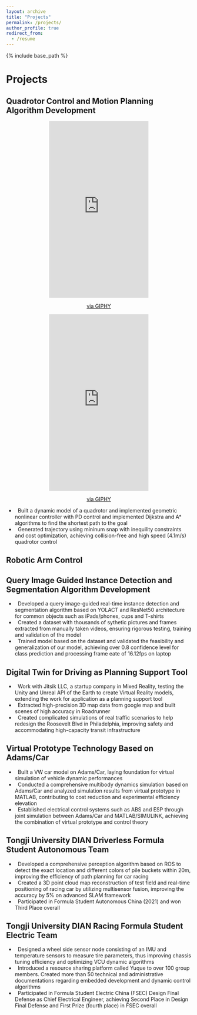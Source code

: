 ```yaml
---
layout: archive
title: "Projects"
permalink: /projects/
author_profile: true
redirect_from:
  - /resume
---
```


{% include base_path %}

Projects
======
## Quadrotor Control and Motion Planning Algorithm Development

<center>
<iframe src="https://giphy.com/embed/XLIHCgxtKtvY2AGlL0" width="270" height="480" frameBorder="0" class="giphy-embed" allowFullScreen></iframe><p><a href="https://giphy.com/gifs/XLIHCgxtKtvY2AGlL0">via GIPHY</a></p>
<iframe src="https://giphy.com/embed/WKhTzrUSHPKSmavS7O" width="270" height="480" frameBorder="0" class="giphy-embed" allowFullScreen></iframe><p><a href="https://giphy.com/gifs/WKhTzrUSHPKSmavS7O">via GIPHY</a></p>
</center>

- &nbsp; Built a dynamic model of a quadrotor and implemented geometric nonlinear controller with PD control and implemented Dijkstra and A* algorithms to find the shortest path to the goal
- &nbsp; Generated trajectory using mininum snap with inequility constraints and cost optimization, achieving collision-free and high speed (4.1m/s) quadrotor control

## Robotic Arm Control


## Query Image Guided Instance Detection and Segmentation Algorithm Development
- &nbsp; Developed a query image-guided real-time instance detection and segmentation algorithm based on YOLACT and ResNet50 architecture for common objects such as iPads/phones, cups and T-shirts
- &nbsp; Created a dataset with thousands of sythetic pictures and frames extracted from manually taken videos, ensuring rigorous testing, training and validation of the model
- &nbsp; Trained model based on the dataset and validated the feasibility and generalization of our model, achieving over 0.8 confidence level for class prediction and processing frame eate of 16.12fps on laptop

## Digital Twin for Driving as Planning Support Tool 
- &nbsp; Work with Jitsik LLC, a startup company in Mixed Reality, testing the Unity and Unreal API of the Earth to create Virtual Reality models, extending the work for application as a planning support tool
- &nbsp; Extracted high-precision 3D map data from google map and built scenes of high accuracy in Roadrunner
- &nbsp; Created complicated simulations of real traffic scenarios to help redesign the Roosevelt Blvd in Philadelphia, improving safety and accommodating high-capacity transit infrastructure

## Virtual Prototype Technology Based on Adams/Car 
- &nbsp; Built a VW car model on Adams/Car, laying foundation for virtual simulation of vehicle dynamic performances
- &nbsp; Conducted a comprehensive multibody dynamics simulation based on Adams/Car and analyzed simulation results from virtual prototype in MATLAB, contributing to cost reduction and experimental efficiency elevation
- &nbsp; Established electrical control systems such as ABS and ESP through joint simulation between Adams/Car and MATLAB/SIMULINK, achieving the combination of virtual prototype and control theory

## Tongji University DIAN Driverless Formula Student Autonomous Team 
- &nbsp; Developed a comprehensive perception algorithm based on ROS to detect the exact location and different colors of pile buckets within 20m, improving the efficiency of path planning for car racing
- &nbsp; Created a 3D point cloud map reconstruction of test field and real-time positioning of racing car by utilizing multisensor fusion, improving the accuracy by 5% on advanced SLAM framework
- &nbsp; Participated in Formula Student Autonomous China (2021) and won Third Place overall

## Tongji University DIAN Racing Formula Student Electric Team
- &nbsp; Designed a wheel side sensor node consisting of an IMU and temperature sensors to measure tire parameters, thus improving chassis tuning efficiency and optimizing VCU dynamic algorithms
- &nbsp; Introduced a resource sharing platform called Yuque to over 100 group members. Created more than 50 technical and administrative documentations regarding embedded development and dynamic control algorithms
- &nbsp; Participated in Formula Student Electric China (FSEC) Design Final Defense as Chief Electrical Engineer, achieving Second Place in Design Final Defense and First Prize (fourth place) in FSEC overall
